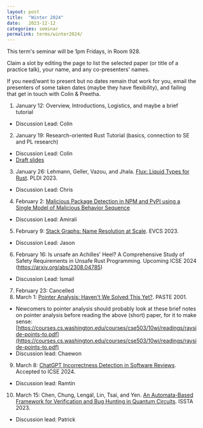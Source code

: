 ```yaml
---
layout: post
title:  "Winter 2024"
date:   2023-12-12
categories: seminar
permalink: terms/winter2024/
---
```

This term's seminar will be 1pm Fridays, in Room 928.

Claim a slot by editing the page to list the selected paper (or title of a practice talk), your name, and any co-presenters' names.

If you need/want to present but no dates remain that work for you, email the presenters of some taken dates (maybe they have flexibility), and failing that get in touch with Colin & Preetha.

1. January 12: Overview, Introductions, Logistics, and maybe a brief tutorial
  - Discussion Lead: Colin
2. January 19: Research-oriented Rust Tutorial (basics, connection to SE and PL research)
  - Discussion Lead: Colin
  - [Draft slides](https://docs.google.com/presentation/d/1aqNZ96RS2962QZe__7qzoEtQahf1F-SJR5RqGmjcb_Y/edit?usp=sharing)
3. January 26: Lehmann, Geller, Vazou, and Jhala. [Flux: Liquid Types for Rust](https://dl.acm.org/doi/10.1145/3591283). PLDI 2023.
  - Discussion Lead: Chris
4. February 2: [Malicious Package Detection in NPM and PyPI using a Single Model of Malicious Behavior Sequence
](https://arxiv.org/abs/2309.02637)
  - Discussion Lead: Amirali
5. February 9: [Stack Graphs: Name Resolution at Scale](https://drops.dagstuhl.de/entities/document/10.4230/OASIcs.EVCS.2023.8). EVCS 2023.
  - Discussion Lead: Jason
6. February 16: Is unsafe an Achilles' Heel? A Comprehensive Study of Safety Requirements in Unsafe Rust Programming. Upcoming ICSE 2024 (https://arxiv.org/abs/2308.04785)
  - Discussion Lead: Ismail
7. February 23: Cancelled
8. March 1: [Pointer Analysis: Haven't We Solved This Yet?](https://courses.cs.washington.edu/courses/cse501/15sp/papers/hind.pdf). PASTE 2001.
  - Newcomers to pointer analysis should probably look at these brief notes on pointer analysis before reading the above (short) paper, for it to make sense: [https://courses.cs.washington.edu/courses/cse503/10wi/readings/rayside-points-to.pdf](https://courses.cs.washington.edu/courses/cse503/10wi/readings/rayside-points-to.pdf)
  - Discussion lead: Chaewon
9. March 8: [ChatGPT Incorrectness Detection in Software Reviews](https://giasuddin.files.wordpress.com/2024/01/chatgpt-cid-icse2024.pdf). Accepted to ICSE 2024.
  - Discussion lead: Ramtin
10. March 15: Chen, Chung, Lengál, Lin, Tsai, and Yen. [An Automata-Based Framework for Verification and Bug Hunting in Quantum Circuits](https://dl.acm.org/doi/10.1145/3591270). ISSTA 2023.
  - Discussion lead: Patrick

